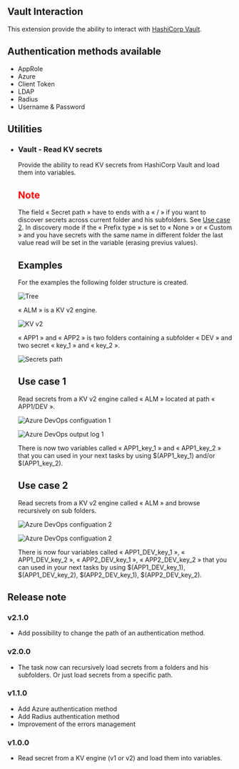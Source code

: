## Vault Interaction
  This extension provide the ability to interact with [HashiCorp Vault](https://www.vaultproject.io/ "HashiCorp Vault's Homepage").

## Authentication methods available

  - AppRole
  - Azure
  - Client Token
  - LDAP
  - Radius
  - Username & Password

## Utilities

- ### Vault - Read KV secrets

  Provide the ability to read KV secrets from HashiCorp Vault and load them into variables.

  ## <span style="color:red">Note</span>  

  The field « Secret path » have to ends with a « / » if you want to discover secrets across current folder and his subfolders.
  See [Use case 2](#Use-case-2).
  In discovery mode if the « Prefix type » is set to « None » or « Custom » and you have secrets with the same name in different folder the last value read will be set in the variable (erasing previus values).

  ## __Examples__

  For the examples the following folder structure is created.

  ![Tree](screenshots/kv_read_00.png)

  « ALM » is a KV v2 engine.

  ![KV v2](screenshots/kv_read_01.png)

  « APP1 » and « APP2 » is two folders containing a subfolder « DEV » and two secret « key_1 » and « key_2 ».

  ![Secrets path](screenshots/kv_read_02.png)

  ## Use case 1
  
  Read secrets from a KV v2 engine called « ALM » located at path « APP1/DEV ».

  ![Azure DevOps configuation 1](screenshots/kv_read_03.png)

  ![Azure DevOps output log 1](screenshots/kv_read_04.png)

  There is now two variables called « APP1_key_1 » and « APP1_key_2 » that you can used in your next tasks by using $(APP1_key_1) and/or $(APP1_key_2).

  ## Use case 2
  
  Read secrets from a KV v2 engine called « ALM » and browse recursively on sub folders.

  ![Azure DevOps configuation 2](screenshots/kv_read_05.png)

  ![Azure DevOps configuation 2](screenshots/kv_read_06.png)

  There is now four variables called « APP1_DEV_key_1 », « APP1_DEV_key_2 », « APP2_DEV_key_1 », « APP2_DEV_key_2 » that you can used in your next tasks by using $(APP1_DEV_key_1), $(APP1_DEV_key_2), $(APP2_DEV_key_1), $(APP2_DEV_key_2).

## Release note

### v2.1.0
- Add possibility to change the path of an authentication method.

### v2.0.0
- The task now can recursively load secrets from a folders and his subfolders. Or just load secrets from a specific path.

### v1.1.0
- Add Azure authentication method
- Add Radius authentication method
- Improvement of the errors management

### v1.0.0
- Read secret from a KV engine (v1 or v2) and load them into variables.
